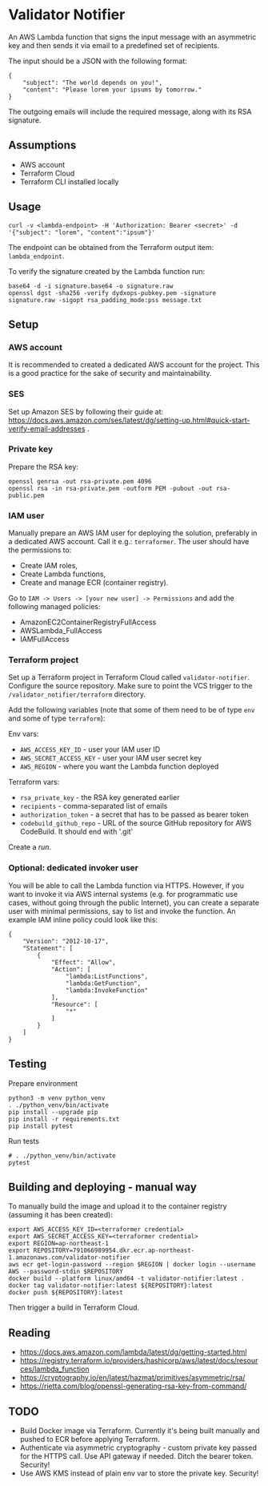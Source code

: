 # Validator Notifier

An AWS Lambda function that signs the input message with an asymmetric key and then sends it via email to a predefined set of recipients.

The input should be a JSON with the following format:

```
{
    "subject": "The world depends on you!",
    "content": "Please lorem your ipsums by tomorrow."
}
```

The outgoing emails will include the required message, along with its RSA signature.

## Assumptions

* AWS account
* Terraform Cloud
* Terraform CLI installed locally

## Usage

```
curl -v <lambda-endpoint> -H 'Authorization: Bearer <secret>' -d '{"subject": "lorem", "content":"ipsum"}'
```

The endpoint can be obtained from the Terraform output item: `lambda_endpoint`.

To verify the signature created by the Lambda function run:

```
base64 -d -i signature.base64 -o signature.raw
openssl dgst -sha256 -verify dydxops-pubkey.pem -signature signature.raw -sigopt rsa_padding_mode:pss message.txt
```

## Setup

### AWS account

It is recommended to created a dedicated AWS account for the project. This is a good practice for the sake of security and maintainability.

### SES

Set up Amazon SES by following their guide at: https://docs.aws.amazon.com/ses/latest/dg/setting-up.html#quick-start-verify-email-addresses .

### Private key

Prepare the RSA key:

```
openssl genrsa -out rsa-private.pem 4096
openssl rsa -in rsa-private.pem -outform PEM -pubout -out rsa-public.pem
```

### IAM user

Manually prepare an AWS IAM user for deploying the solution, preferably in a dedicated AWS account.
Call it e.g.: `terraformer`. The user should have the permissions to:

* Create IAM roles,
* Create Lambda functions,
* Create and manage ECR (container registry).

Go to `IAM -> Users -> [your new user] -> Permissions` and add the following managed policies:

* AmazonEC2ContainerRegistryFullAccess
* AWSLambda_FullAccess
* IAMFullAccess

### Terraform project

Set up a Terraform project in Terraform Cloud called `validator-notifier`. Configure the source repository.
Make sure to point the VCS trigger to the `/validator_notifier/terraform` directory.

Add the following variables (note that some of them need to be of type `env` and some of type `terraform`):

Env vars:

* `AWS_ACCESS_KEY_ID` - user your IAM user ID
* `AWS_SECRET_ACCESS_KEY` - user your IAM user secret key
* `AWS_REGION` - where you want the Lambda function deployed

Terraform vars:

* `rsa_private_key` - the RSA key generated earlier
* `recipients` - comma-separated list of emails
* `authorization_token` - a secret that has to be passed as bearer token
* `codebuild_github_repo` - URL of the source GitHub repository for AWS CodeBuild. It should end with '.git'

Create a _run_.

### Optional: dedicated invoker user

You will be able to call the Lambda function via HTTPS. However, if you want to invoke it via AWS internal systems
(e.g. for programmatic use cases, without going through the public Internet), you can create a separate user
with minimal permissions, say to list and invoke the function. An example IAM inline policy could look like this:

```
{
    "Version": "2012-10-17",
    "Statement": [
        {
            "Effect": "Allow",
            "Action": [
                "lambda:ListFunctions",
                "lambda:GetFunction",
                "lambda:InvokeFunction"
            ],
            "Resource": [
                "*"
            ]
        }
    ]
}
```

## Testing

Prepare environment

```
python3 -m venv python_venv
. ./python_venv/bin/activate
pip install --upgrade pip
pip install -r requirements.txt
pip install pytest
```

Run tests

```
# . ./python_venv/bin/activate
pytest
```

## Building and deploying - manual way

To manually build the image and upload it to the container registry (assuming it has been created):

```
export AWS_ACCESS_KEY_ID=<terraformer credential>
export AWS_SECRET_ACCESS_KEY=<terraformer credential>
export REGION=ap-northeast-1
export REPOSITORY=791066989954.dkr.ecr.ap-northeast-1.amazonaws.com/validator-notifier
aws ecr get-login-password --region $REGION | docker login --username AWS --password-stdin $REPOSITORY
docker build --platform linux/amd64 -t validator-notifier:latest .
docker tag validator-notifier:latest ${REPOSITORY}:latest
docker push ${REPOSITORY}:latest
```

Then trigger a build in Terraform Cloud.

## Reading

* https://docs.aws.amazon.com/lambda/latest/dg/getting-started.html
* https://registry.terraform.io/providers/hashicorp/aws/latest/docs/resources/lambda_function
* https://cryptography.io/en/latest/hazmat/primitives/asymmetric/rsa/
* https://rietta.com/blog/openssl-generating-rsa-key-from-command/

## TODO

* Build Docker image via Terraform. Currently it's being built manually and pushed to ECR before applying Terraform.
* Authenticate via asymmetric cryptography - custom private key passed for the HTTPS call. Use API gateway if needed. Ditch the bearer token. Security!
* Use AWS KMS instead of plain env var to store the private key. Security!

